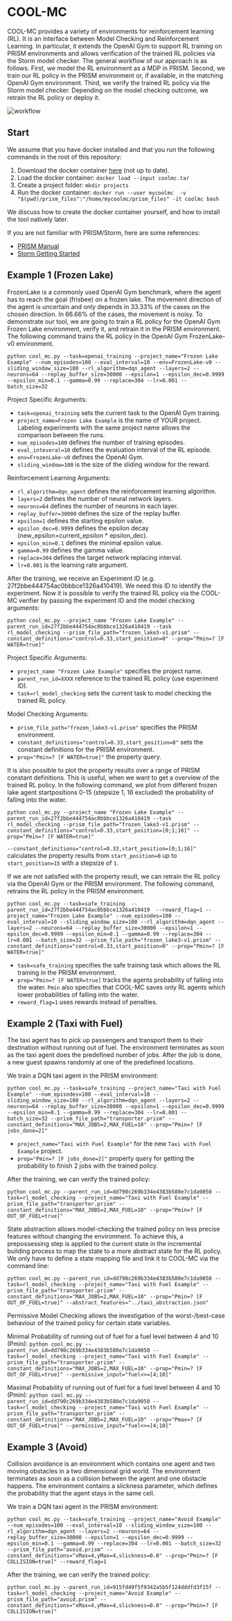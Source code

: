 # COOL-MC
COOL-MC provides a variety of environments for reinforcement learning (RL). It is an interface between Model Checking and Reinforcement Learning.
In particular, it extends the OpenAI Gym to support RL training on PRISM environments and allows verification of the trained RL policies via the Storm model checker.
The general workflow of our approach is as follows. First, we model the RL environment as a MDP in PRISM. Second, we train our RL policy in the PRISM environment or, if available, in the matching OpenAI Gym environment. Third, we verify the trained RL policy via the Storm model checker. Depending on the model checking outcome, we retrain the RL policy or deploy it.

![workflow](https://github.com/DennisGross/COOL-MC/blob/main/documentation/images/workflow_diagram.png)


## Start
We assume that you have docker installed and that you run the following commands in the root of this repository:
1. Download the docker container [here](https://drive.google.com/file/d/10C3PkC6uU0M-FEY58zeVOER8CK9zUO3L/view?usp=sharing) (not up to date).
2. Load the docker container: `docker load --input coolmc.tar`
3. Create a project folder: `mkdir projects`
4. Run the docker container: `docker run --user mycoolmc  -v "$(pwd)/prism_files":"/home/mycoolmc/prism_files" -it coolmc bash`

We discuss how to create the docker container yourself, and how to install the tool natively later.

If you are not familiar with PRISM/Storm, here are some references:

- [PRISM Manual](https://www.prismmodelchecker.org/manual/)
- [Storm Getting Started](https://www.stormchecker.org/getting-started.html)

## Example 1 (Frozen Lake)
FrozenLake is a commonly used OpenAI Gym benchmark, where 
the agent has to reach the goal (frisbee) on a frozen lake. The movement direction of the agent is uncertain and only depends in $33.33\%$ of the cases on the chosen direction. In $66.66\%$ of the cases, the movement is noisy.
To demonstrate our tool, we are going to train a RL policy for the OpenAI Gym Frozen Lake environment, verify it, and retrain it in the PRISM environment.
The following command trains the RL policy in the OpenAI Gym FrozenLake-v0 environment.

`python cool_mc.py --task=openai_training --project_name="Frozen Lake Example" --num_episodes=100 --eval_interval=10 --env=FrozenLake-v0 --sliding_window_size=100 --rl_algorithm=dqn_agent --layers=2 --neurons=64 --replay_buffer_size=30000 --epsilon=1 --epsilon_dec=0.9999 --epsilon_min=0.1 --gamma=0.99 --replace=304 --lr=0.001 --batch_size=32`

Project Specific Arguments:
- `task=openai_training` sets the current task to the OpenAI Gym training.
- `project_name=Frozen Lake Example` is the name of YOUR project. Labeling experiments with the same project name allows the comparison between the runs.
- `num_episodes=100` defines the number of training episodes.
- `eval_inteveral=10` defines the evaluation interval of the RL episode.
- `env=FrozenLake-v0` defines the OpenAI Gym.
- `sliding_window=100` is the size of the sliding window for the reward.

Reinforcement Learning Arguments:
- `rl_algorithm=dqn_agent` defines the reinforcement learning algorithm.
- `layers=2` defines the number of neural network layers.
- `neurons=64` defines the number of neurons in each layer.
- `replay_buffer=30000` defines the size of the replay buffer.
- `epsilon=1` defines the starting epsilon value.
- `epsilon_dec=0.9999` defines the epsilon decay (new_epsilon=current_epsilon * epsilon_dec).
- `epsilon_min=0.1` defines the minimal epsilon value.
- `gamma=0.99` defines the gamma value.
- `replace=304` defines the target network replacing interval.
- `lr=0.001` is the learning rate argument.

After the training, we receive an Experiment ID (e.g. 27f2bbe444754ac0bbbce1326a410419).
We need this ID to identify the experiment.
Now it is possible to verify the trained RL policy via the COOL-MC verifier by passing the experiment ID and the model checking arguments:

`python cool_mc.py --project_name "Frozen Lake Example" --parent_run_id=27f2bbe444754ac0bbbce1326a410419 --task rl_model_checking --prism_file_path="frozen_lake3-v1.prism" --constant_definitions="control=0.33,start_position=0" --prop="Pmin=? [F WATER=true]"`

Project Specific Arguments:
- `project_name "Frozen Lake Example"` specifies the project name.
- `parent_run_id=XXXX` reference to the trained RL policy (use experiment ID).
- `task=rl_model_checking` sets the current task to model checking the trained RL policy.

Model Checking Arguments:
- `prism_file_path="frozen_lake3-v1.prism"` specifies the PRISM environment.
- `constant_definitions="control=0.33,start_position=0"` sets the constant definitions for the PRISM environment.
- `prop="Pmin=? [F WATER=true]"` the property query.

It is also possible to plot the property results over a range of PRISM constant definitions. This is useful, when we want to get a overview of the trained RL policy. In the following command, we plot from different frozen lake agent startpositions 0-15 (stepsize 1, 16 excluded) the probability of falling into the water.

`python cool_mc.py --project_name "Frozen Lake Example" --parent_run_id=27f2bbe444754ac0bbbce1326a410419 --task rl_model_checking --prism_file_path="frozen_lake3-v1.prism" --constant_definitions="control=0.33,start_position=[0;1;16]" --prop="Pmin=? [F WATER=true]"`

`--constant_definitions="control=0.33,start_position=[0;1;16]"` calculates the property results from `start_position=0` up to `start_position=15` with a stepsize of `1`.


If we are not satisfied with the property result, we can retrain the RL policy via the OpenAI Gym or the PRISM environment. The following command, retrains the RL policy in the PRISM environment. 

`python cool_mc.py --task=safe_training  --parent_run_id=27f2bbe444754ac0bbbce1326a410419  --reward_flag=1 --project_name="Frozen Lake Example" --num_episodes=100 --eval_interval=10 --sliding_window_size=100 --rl_algorithm=dqn_agent --layers=2 --neurons=64 --replay_buffer_size=30000 --epsilon=1 --epsilon_dec=0.9999 --epsilon_min=0.1 --gamma=0.99 --replace=304 --lr=0.001 --batch_size=32 --prism_file_path="frozen_lake3-v1.prism" --constant_definitions="control=0.33,start_position=0" --prop="Pmin=? [F WATER=true]"`


- `task=safe_training` specifies the safe training task which allows the RL training in the PRISM environment.
- `prop="Pmin=? [F WATER=true]` tracks the agents probability of falling into the water. `Pmin` also specifies that COOL-MC saves only RL agents which lower probabilities of falling into the water.
- `reward_flag=1` uses rewards instead of penalties.

## Example 2 (Taxi with Fuel)
The taxi agent has to pick up passengers and transport them to their destination without running out of fuel. The environment terminates as soon as the taxi agent does the predefined number of jobs. After the job is done, a new guest spawns randomly at one of the predefined locations.

We train a DQN taxi agent in the PRISM environment:

`python cool_mc.py --task=safe_training --project_name="Taxi with Fuel Example" --num_episodes=100 --eval_interval=10 --sliding_window_size=100 --rl_algorithm=dqn_agent --layers=2 --neurons=64 --replay_buffer_size=30000 --epsilon=1 --epsilon_dec=0.9999 --epsilon_min=0.1 --gamma=0.99 --replace=304 --lr=0.001 --batch_size=32 --prism_file_path="transporter.prism" --constant_definitions="MAX_JOBS=2,MAX_FUEL=10" --prop="Pmin=? [F jobs_done=2]"`


- `project_name="Taxi with Fuel Example"` for the new `Taxi with Fuel Example` project.
- `prop="Pmin=? [F jobs_done=2]"` property query for getting the probability to finish 2 jobs with the trained policy.

After the training, we can verify the trained policy:

`python cool_mc.py --parent_run_id=dd790c269b334e4383b580e7c1da9050 --task=rl_model_checking --project_name="Taxi with Fuel Example" --prism_file_path="transporter.prism" --constant_definitions="MAX_JOBS=2,MAX_FUEL=10" --prop="Pmin=? [F OUT_OF_FUEL=true]"`

State abstraction allows model-checking the trained policy on less precise features without changing the environment. To achieve this, a prepossessing step is applied to the current state in the incremental building process to map the state to a more abstract state for the RL policy. We only have to define a state mapping file and link it to COOL-MC via the command line:

`python cool_mc.py --parent_run_id=dd790c269b334e4383b580e7c1da9050 --task=rl_model_checking --project_name="Taxi with Fuel Example" --prism_file_path="transporter.prism" --constant_definitions="MAX_JOBS=2,MAX_FUEL=10" --prop="Pmin=? [F OUT_OF_FUEL=true]" --abstract_features="../taxi_abstraction.json"`

Permissive Model Checking allows the investigation of the worst-/best-case behaviour of the trained policy for certain state variables.

Minimal Probability of running out of fuel for a fuel level between 4 and 10 (Pmin):
`python cool_mc.py --parent_run_id=dd790c269b334e4383b580e7c1da9050 --task=rl_model_checking --project_name="Taxi with Fuel Example" --prism_file_path="transporter.prism" --constant_definitions="MAX_JOBS=2,MAX_FUEL=10" --prop="Pmin=? [F OUT_OF_FUEL=true]" --permissive_input="fuel<>=[4;10]"`

Maximal Probability of running out of fuel for a fuel level between 4 and 10 (Pmin):
`python cool_mc.py --parent_run_id=dd790c269b334e4383b580e7c1da9050 --task=rl_model_checking --project_name="Taxi with Fuel Example" --prism_file_path="transporter.prism" --constant_definitions="MAX_JOBS=2,MAX_FUEL=10" --prop="Pmax=? [F OUT_OF_FUEL=true]" --permissive_input="fuel<>=[4;10]"`


## Example 3 (Avoid)
Collision avoidance is an environment which contains one agent and two moving obstacles in a two dimensional grid world. The environment terminates as soon as a collision between the agent and one obstacle happens. The environment contains a slickness parameter, which defines the probability that the agent stays in the same cell.

We train a DQN taxi agent in the PRISM environment:

`python cool_mc.py --task=safe_training --project_name="Avoid Example" --num_episodes=100 --eval_interval=10 --sliding_window_size=100 --rl_algorithm=dqn_agent --layers=2 --neurons=64 --replay_buffer_size=30000 --epsilon=1 --epsilon_dec=0.9999 --epsilon_min=0.1 --gamma=0.99 --replace=304 --lr=0.001 --batch_size=32 --prism_file_path="avoid.prism" --constant_definitions="xMax=4,yMax=4,slickness=0.0" --prop="Pmin=? [F COLLISION=true]" --reward_flag=1`

After the training, we can verify the trained policy:

`python cool_mc.py --parent_run_id=915fd49f5f9342a5b5f124dddfd3f15f --task=rl_model_checking --project_name="Avoid Example" --prism_file_path="avoid.prism" --constant_definitions="xMax=4,yMax=4,slickness=0.0" --prop="Pmin=? [F COLLISION=true]"`